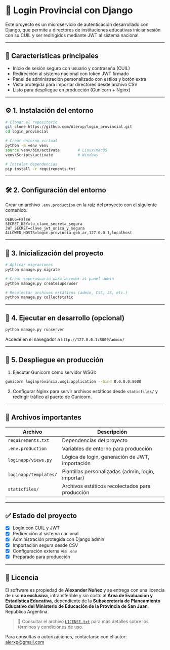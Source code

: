 # 🔐 Login Provincial con Django

Este proyecto es un microservicio de autenticación desarrollado con Django, que permite a directores de instituciones educativas iniciar sesión con su CUIL y ser redirigidos mediante JWT al sistema nacional.

---

## 🚀 Características principales

- Inicio de sesión seguro con usuario y contraseña (CUIL)
- Redirección al sistema nacional con token JWT firmado
- Panel de administración personalizado con estilos y botón extra
- Vista protegida para importar directores desde archivo CSV
- Listo para despliegue en producción (Gunicorn + Nginx)

---

## ⚙️ 1. Instalación del entorno

```bash
# Clonar el repositorio
git clone https://github.com/Alerxp/login_provincial.git
cd login_provincial

# Crear entorno virtual
python -m venv venv
source venv/bin/activate        # Linux/macOS
venv\Scripts\activate           # Windows

# Instalar dependencias
pip install -r requirements.txt
```

---

## 🛠️ 2. Configuración del entorno

Crear un archivo `.env.production` en la raíz del proyecto con el siguiente contenido:

```env
DEBUG=False
SECRET_KEY=tu_clave_secreta_segura
JWT_SECRET=clave_jwt_unica_y_segura
ALLOWED_HOSTS=login.provincia.gob.ar,127.0.0.1,localhost
```

---

## 📂 3. Inicialización del proyecto

```bash
# Aplicar migraciones
python manage.py migrate

# Crear superusuario para acceder al panel admin
python manage.py createsuperuser

# Recolectar archivos estáticos (admin, CSS, JS, etc.)
python manage.py collectstatic
```

---

## 🧪 4. Ejecutar en desarrollo (opcional)

```bash
python manage.py runserver
```

Accedé en el navegador a `http://127.0.0.1:8000/admin/`

---

## 🚀 5. Despliegue en producción

1. Ejecutar Gunicorn como servidor WSGI:

```bash
gunicorn loginprovincia.wsgi:application --bind 0.0.0.0:8000
```

2. Configurar Nginx para servir archivos estáticos desde `staticfiles/` y redirigir tráfico al puerto de Gunicorn.

---

## 🧾 Archivos importantes

| Archivo                | Descripción                                         |
|------------------------|-----------------------------------------------------|
| `requirements.txt`     | Dependencias del proyecto                           |
| `.env.production`      | Variables de entorno para producción                |
| `loginapp/views.py`    | Lógica de login, generación de JWT, importación     |
| `loginapp/templates/`  | Plantillas personalizadas (admin, login, importar)  |
| `staticfiles/`         | Archivos estáticos recolectados para producción     |

---

## ✅ Estado del proyecto

- [x] Login con CUIL y JWT
- [x] Redirección al sistema nacional
- [x] Administración protegida con Django admin
- [x] Importación segura desde CSV
- [x] Configuración externa vía `.env`
- [x] Preparado para producción

---

## 📄 Licencia

El software es propiedad de **Alexander Nuñez** y se entrega con una licencia de uso **no exclusiva**, intransferible y sin costo al **Área de Evaluación y Estadística Educativa**, dependiente de la **Subsecretaría de Planeamiento Educativo del Ministerio de Educación de la Provincia de San Juan**, República Argentina.

> 📄 Consultar el archivo [`LICENSE.txt`](./LICENSE.txt) para más detalles sobre los términos y condiciones de uso.

Para consultas o autorizaciones, contactarse con el autor: alerxp@gmail.com

